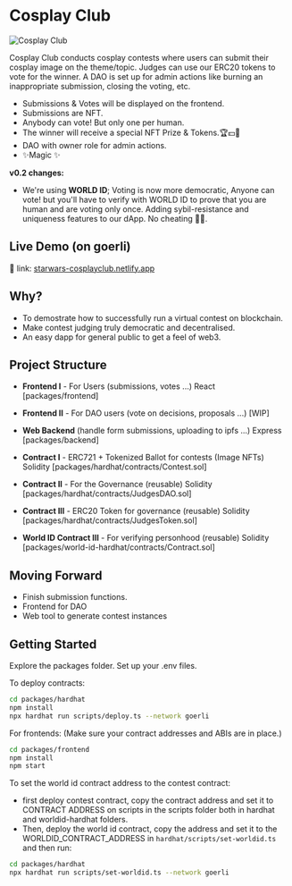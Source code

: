 # Cosplay Club

![Cosplay Club](https://i.imgur.com/8A3UU3J.jpg)

Cosplay Club conducts cosplay contests where users can submit their cosplay image on the theme/topic. Judges can use our ERC20 tokens to vote for the winner. A DAO is set up for admin actions like burning an inappropriate submission, closing the voting, etc.

- Submissions & Votes will be displayed on the frontend.
- Submissions are NFT.
- Anybody can vote! But only one per human.
- The winner will receive a special NFT Prize & Tokens.🏆💵🤑
- DAO with owner role for admin actions.
- ✨Magic ✨

**v0.2 changes:**
- We're using **WORLD ID**; Voting is now more democratic, Anyone can vote! but you'll have to verify with WORLD ID to prove that you are human and are voting only once. Adding sybil-resistance and uniqueness features to our dApp. No cheating 👮‍♀️.

## Live Demo (on goerli)

🚀 link: [starwars-cosplayclub.netlify.app](https://starwars-cosplayclub.netlify.app/)



## Why?

- To demostrate how to successfully run a virtual contest on blockchain.
- Make contest judging truly democratic and decentralised.
- An easy dapp for general public to get a feel of web3.

## Project Structure

- **Frontend I** - For Users (submissions, votes ...)
React [packages/frontend]

- **Frontend II** - For DAO users (vote on decisions, proposals ...) 
[WIP]

- **Web Backend** (handle form submissions, uploading to ipfs ...)
Express [packages/backend]

- **Contract I** - ERC721 + Tokenized Ballot for contests (Image NFTs)
Solidity [packages/hardhat/contracts/Contest.sol]

- **Contract II** - For the Governance (reusable)
Solidity [packages/hardhat/contracts/JudgesDAO.sol]

- **Contract III** - ERC20 Token for governance (reusable)
Solidity [packages/hardhat/contracts/JudgesToken.sol]

- **World ID Contract III** - For verifying personhood (reusable)
Solidity [packages/world-id-hardhat/contracts/Contract.sol]


## Moving Forward

- Finish submission functions.
- Frontend for DAO
- Web tool to generate contest instances

## Getting Started

Explore the packages folder. Set up your .env files.

To deploy contracts:

```bash
cd packages/hardhat
npm install
npx hardhat run scripts/deploy.ts --network goerli
```

For frontends:
(Make sure your contract addresses and ABIs are in place.)
```bash
cd packages/frontend
npm install
npm start
```

To set the world id contract address to the contest contract:
- first deploy contest contract, copy the contract address and set it to CONTRACT ADDRESS on scripts in the scripts folder both in hardhat and worldid-hardhat folders.
- Then, deploy the world id contract, copy the address and set it to the WORLDID_CONTRACT_ADDRESS in `hardhat/scripts/set-worldid.ts` and then run:
```bash
cd packages/hardhat
npx hardhat run scripts/set-worldid.ts --network goerli  
```
